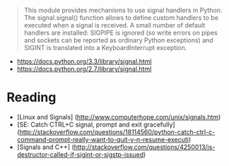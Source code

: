 > This module provides mechanisms to use signal handlers in Python. The signal.signal() function allows to define custom handlers to be executed when a signal is received. A small number of default handlers are installed: SIGPIPE is ignored (so write errors on pipes and sockets can be reported as ordinary Python exceptions) and SIGINT is translated into a KeyboardInterrupt exception.

* https://docs.python.org/3.3/library/signal.html
* https://docs.python.org/2.7/library/signal.html

# Reading

* [Linux and Signals] (http://www.computerhope.com/unix/signals.htm)
* [SE: Catch CTRL+C signal, prompt  and exit gracefully] (http://stackoverflow.com/questions/18114560/python-catch-ctrl-c-command-prompt-really-want-to-quit-y-n-resume-executi)
* [Signals and C++] (http://stackoverflow.com/questions/4250013/is-destructor-called-if-sigint-or-sigstp-issued)

